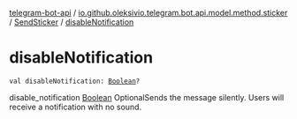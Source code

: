 [telegram-bot-api](../../index.md) / [io.github.oleksivio.telegram.bot.api.model.method.sticker](../index.md) / [SendSticker](index.md) / [disableNotification](./disable-notification.md)

# disableNotification

`val disableNotification: `[`Boolean`](https://kotlinlang.org/api/latest/jvm/stdlib/kotlin/-boolean/index.html)`?`

disable_notification [Boolean](https://kotlinlang.org/api/latest/jvm/stdlib/kotlin/-boolean/index.html) OptionalSends the message silently. Users will receive a notification with no sound.

